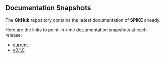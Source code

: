 ## Documentation Snapshots

The **GitHub** repository contains the latest documentation of **SPIKE** already.

Here are the links to point-in-time documentation snapshots at each release:

* [current](https://github.com/spiffe/spike/tree/main/docs)
* [v0.1.0](https://github.com/spiffe/spike/tree/v0.1.0/docs)